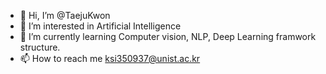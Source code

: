 - 👋 Hi, I’m @TaejuKwon
- 👀 I’m interested in Artificial Intelligence
- 🌱 I’m currently learning Computer vision, NLP, Deep Learning framwork structure.
- 📫 How to reach me ksi350937@unist.ac.kr

<!---
TaejuKwon/TaejuKwon is a ✨ special ✨ repository because its `README.md` (this file) appears on your GitHub profile.
You can click the Preview link to take a look at your changes.
--->
